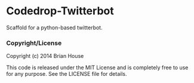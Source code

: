 Codedrop-Twitterbot
===================

Scaffold for a python-based twitterbot.


### Copyright/License

Copyright (c) 2014 Brian House

This code is released under the MIT License and is completely free to use for any purpose. See the LICENSE file for details.

